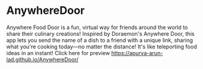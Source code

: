 # AnywhereDoor
Anywhere Food Door is a fun, virtual way for friends around the world to share their culinary creations! Inspired by Doraemon's Anywhere Door, this app lets you send the name of a dish to a friend with a unique link, sharing what you're cooking today—no matter the distance! It's like teleporting food ideas in an instant!
Click here for preview https://apurva-arun-lad.github.io/AnywhereDoor/
